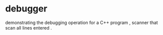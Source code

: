 # debugger
demonstrating the debugging operation for a C++ program , scanner that scan all lines entered .
